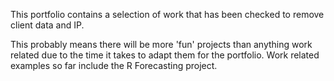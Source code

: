 This portfolio contains a selection of work that has been checked to remove client data and IP.

This probably means there will be more 'fun' projects than anything work related due to the time it takes to adapt them for the portfolio.
Work related examples so far include the R Forecasting project.
